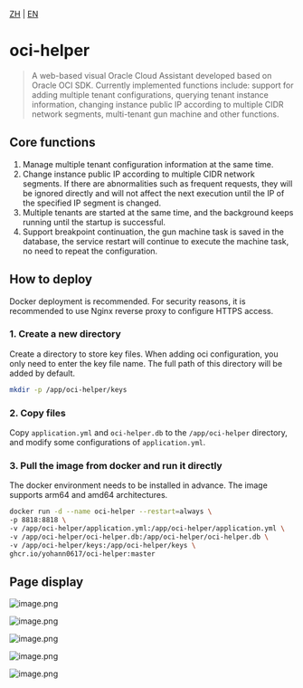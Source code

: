 [ZH](README.md) | [EN](README_EN.md)

# oci-helper

> A web-based visual Oracle Cloud Assistant developed based on Oracle OCI SDK. Currently implemented functions include: support for adding multiple tenant configurations, querying tenant instance information, changing instance public IP according to multiple CIDR network segments, multi-tenant gun machine and other functions.

## Core functions

1. Manage multiple tenant configuration information at the same time.
2. Change instance public IP according to multiple CIDR network segments. If there are abnormalities such as frequent requests, they will be ignored directly and will not affect the next execution until the IP of the specified IP segment is changed.
3. Multiple tenants are started at the same time, and the background keeps running until the startup is successful.
4. Support breakpoint continuation, the gun machine task is saved in the database, the service restart will continue to execute the machine task, no need to repeat the configuration.

## How to deploy

Docker deployment is recommended. For security reasons, it is recommended to use Nginx reverse proxy to configure HTTPS access.

### 1. Create a new directory
Create a directory to store key files. When adding oci configuration, you only need to enter the key file name. The full path of this directory will be added by default.
```bash
mkdir -p /app/oci-helper/keys
```

### 2. Copy files

Copy `application.yml` and `oci-helper.db` to the `/app/oci-helper` directory, and modify some configurations of `application.yml`.

### 3. Pull the image from docker and run it directly

The docker environment needs to be installed in advance. The image supports arm64 and amd64 architectures.

```bash
docker run -d --name oci-helper --restart=always \
-p 8818:8818 \
-v /app/oci-helper/application.yml:/app/oci-helper/application.yml \
-v /app/oci-helper/oci-helper.db:/app/oci-helper/oci-helper.db \
-v /app/oci-helper/keys:/app/oci-helper/keys \
ghcr.io/yohann0617/oci-helper:master 
``` 

## Page display 

![image.png](https://pic1.58cdn.com.cn/nowater/webim/big/n_v26a2f3e2cd0ea4ac787723191f4f32f36.png)

![image.png](https://pic4.58cdn.com.cn/nowater/webim/big/n_v290443ddeb885445399561ab6eb1d7a09.png)

![image.png](https://pic1.58cdn.com.cn/nowater/webim/big/n_v2543323ea3d274c2ca435e2b5dcc3074f.png)

![image.png](https://pic3.58cdn.com.cn/nowater/webim/big/n_v2e3c93ccfcbd6442b8093d11fec370ee1.png)

![image.png](https://pic7.58cdn.com.cn/nowater/webim/big/n_v2a47b5866e28344e695b25a84f568ba05.png)
